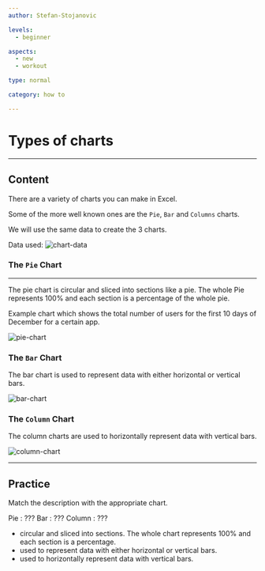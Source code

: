 ```yaml
---
author: Stefan-Stojanovic

levels:
  - beginner

aspects:
  - new
  - workout

type: normal

category: how to

---
```


# Types of charts

---
## Content

There are a variety of charts you can make in Excel.

Some of the more well known ones are the `Pie`, `Bar` and `Columns` charts.

We will use the same data to create the 3 charts.

Data used:
![chart-data](https://img.enkipro.com/5fb6d6cec47fd3c56f26b1e8349d8a17.png)

### The `Pie` Chart
-------------------------------

The pie chart is circular and sliced into sections like a pie. The whole Pie represents 100% and each section is a percentage of the whole pie.

Example chart which shows the total number of users for the first 10 days of December for a certain app.

![pie-chart](https://img.enkipro.com/9b9faa9cfb972490ce6ade3a59dc235c.png)


### The `Bar` Chart

The bar chart is used to represent data with either horizontal or vertical bars.

![bar-chart](https://img.enkipro.com/b549d8d08b4ab7f10b3946dc7f7f0729.png)


### The `Column` Chart

The column charts are used to horizontally represent data with vertical bars.

![column-chart](https://img.enkipro.com/81d21f8992f86192897d3e6a646eac31.png)

---
## Practice

Match the description with the appropriate chart.

Pie : ???
Bar : ???
Column : ???

* circular and sliced into sections. The whole chart represents 100% and each section is a percentage.
* used to represent data with either horizontal or vertical bars.
* used to horizontally represent data with vertical bars.
